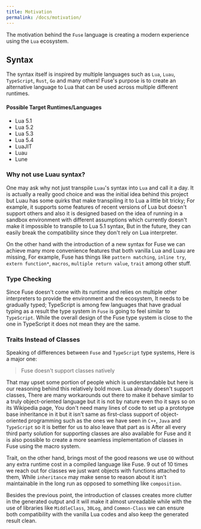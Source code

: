 ```yaml
---
title: Motivation
permalink: /docs/motivation/
---
```


The motivation behind the `Fuse` language is creating a modern experience using the `Lua` ecosystem.

## Syntax

The syntax itself is inspired by multiple languages such as `Lua`, `Luau`, `TypeScript`, `Rust`, `Go` and many others!
Fuse's purpose is to create an alternative language to Lua that can be used across multiple different runtimes.

#### Possible Target Runtimes/Languages

- Lua 5.1
- Lua 5.2
- Lua 5.3
- Lua 5.4
- LuaJIT
- Luau
- Lune

### Why not use Luau syntax?

One may ask why not just transpile `Luau`'s syntax into `Lua` and call it a day. It is actually a really good choice and was the initial idea behind this project but Luau has some quirks that make transpiling it to Lua a little bit tricky; For example, it supports some features of recent versions of Lua but doesn't support others and also it is designed based on the idea of running in a sandbox environment with different assumptions which currently doesn't make it impossible to transpile to Lua 5.1 syntax, But in the future, they can easily break the compatibility since they don't rely on Lua interpreter.

On the other hand with the introduction of a new syntax for Fuse we can achieve many more convenience features that both vanilla Lua and Luau are missing, For example, Fuse has things like `pattern matching`, `inline try`, `extern function*`, `macros`, `multiple return value`, `trait` among other stuff. 

### Type Checking

Since Fuse doesn't come with its runtime and relies on multiple other interpreters to provide the environment and the ecosystem, It needs to be gradually typed; TypeScript is among few languages that have gradual typing as a result the type system in `Fuse` is going to feel similar to `TypeScript`. While the overall design of the Fuse type system is close to the one in TypeScript it does not mean they are the same.

### Traits Instead of Classes

Speaking of differences between `Fuse` and `TypeScript` type systems, Here is a major one: 

> Fuse doesn't support classes natively

That may upset some portion of people which is understandable but here is our reasoning behind this relatively bold move.
Lua already doesn't support classes, There are many workarounds out there to make it behave similar to a truly object-oriented language but it is not by nature even tho it says so on its Wikipedia page, You don't need many lines of code to set up a prototype base inheritance in it but it isn't same as first-class support of object-oriented programming such as the ones we have seen in `C++`, `Java` and `TypeScript` so it is better for us to also leave that part as is After all every third party solution for supporting classes are also available for Fuse and it is also possible to create a more seamless implementation of classes in Fuse using the macro system.

Trait, on the other hand, brings most of the good reasons we use `OO` without any extra runtime cost in a compiled language like Fuse. 9 out of 10 times we reach out for classes we just want objects with functions attached to them, While `inheritance` may make sense to reason about it isn't maintainable in the long run as opposed to something like `composition`.

Besides the previous point, the introduction of classes creates more clutter in the generated output and it will make it almost unreadable while with the use of libraries like `MiddleClass`, `30Log`, and `Common-Class` we can ensure both compatibility with the vanilla Lua codes and also keep the generated result clean.
